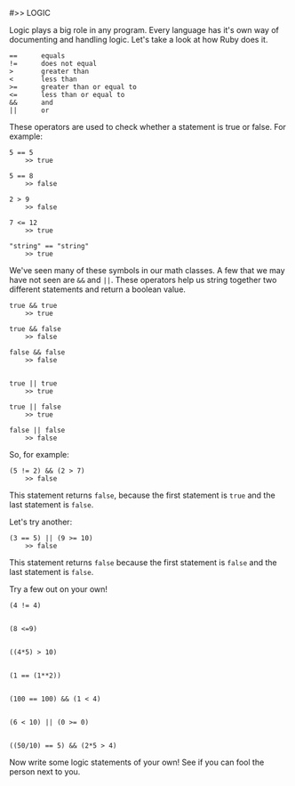 #>> LOGIC

Logic plays a big role in any program. Every language has it's own way of documenting and handling logic. Let's take a look at how Ruby does it.

	== 		equals
	!=		does not equal
	>		greater than
	<		less than
	>=		greater than or equal to
	<=		less than or equal to
	&&		and
	||		or

These operators are used to check whether a statement is true or false. For example:

	5 == 5
		>> true
	
	5 == 8
		>> false
	
	2 > 9
		>> false
	
	7 <= 12
		>> true
	
	"string" == "string"
		>> true
	
We've seen many of these symbols in our math classes. A few that we may have not seen are `&&` and `||`. These operators help us string together two different statements and return a boolean value.

	true && true
		>> true
	
	true && false 
		>> false
	
	false && false
		>> false
		
	
	true || true
		>> true
		
	true || false
		>> true
	
	false || false
		>> false
		
So, for example:

	(5 != 2) && (2 > 7)
		>> false

This statement returns `false`, because the first statement is `true` and the last statement is `false`.		

Let's try another:

	(3 == 5) || (9 >= 10)
		>> false

This statement returns `false` because the first statement is `false` and the last statement is `false`.

Try a few out on your own!

	(4 != 4) 
	
	
	(8 <=9)
	
	
	((4*5) > 10) 
		
	
	(1 == (1**2))
	
	
	(100 == 100) && (1 < 4)
	
	
	(6 < 10) || (0 >= 0)
	
	
	((50/10) == 5) && (2*5 > 4)
	
Now write some logic statements of your own! See if you can fool the person next to you.
	
	


	
	
	
